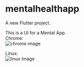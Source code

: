 # mentalhealthapp

A new Flutter project.

This is a UI for a Mental App.
<br>
Chrome:<br>
![chrome image](https://user-images.githubusercontent.com/60754009/180618326-346ddd34-49f8-4b84-bf05-3af489250b18.png)

Linux:<br>
![linux Image](https://user-images.githubusercontent.com/60754009/180618136-638e8ef1-d277-429c-b7ea-dec0de79c6ce.png)

